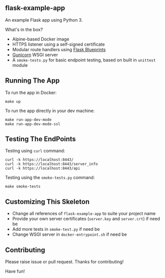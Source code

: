 ## flask-example-app

An example Flask app using Python 3.

What's in the box? 
* Alpine-based Docker image
* HTTPS listener using a self-signed certificate
* Modular route handlers using [Flask Blueprints](https://flask.palletsprojects.com/en/1.1.x/blueprints/) 
* [Gunicorn](https://gunicorn.org) WSGI server
* A `smoke-tests.py` for basic endpoint testing, based on built in `unittest` module 

## Running The App

To run the app in Docker:
```
make up
```

To run the app directly in your dev machine:
```
make run-app-dev-mode
make run-app-dev-mode-ssl
```

## Testing The EndPoints

Testing using `curl` command:
```
curl -k https://localhost:8443/
curl -k https://localhost:8443/server_info
curl -k https://localhost:8443/api
```

Testing using the `smoke-tests.py` command:
```
make smoke-tests
```

## Customizing This Skeleton
* Change all references of `flask-example-app` to suite your project name
* Provide your own server certificates (`server.key` and `server.crt`) if need be
* Add more tests in `smoke-test.py` if need be
* Change WSGI server in `docker-entrypoint.sh` if need be

## Contributing
Please raise issue or pull request. Thanks for contributing!

Have fun!